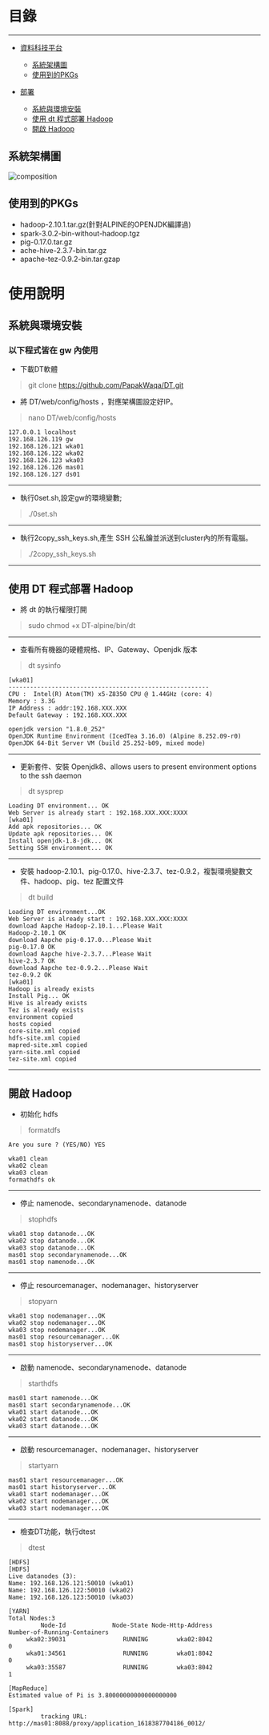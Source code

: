 # 目錄

* * * 

*   [資料科技平台](#technology)
    *   [系統架構圖](#composition)
    *   [使用到的PKGs](#pkg)

*   [部署](#deploy)
    *   [系統與環境安裝](#install)
    *   [使用 dt 程式部署 Hadoop](#dt)
    *   [開啟 Hadoop](#Hadoop)

<h2 id="composition">系統架構圖</h2>

![composition](https://github.com/PapakWaqa/DT/blob/main/docs/pics/DT-Architecture.jpg)

    
<h2 id="pkg">使用到的PKGs</h2>

* hadoop-2.10.1.tar.gz(針對ALPINE的OPENJDK編譯過)
* spark-3.0.2-bin-without-hadoop.tgz
* pig-0.17.0.tar.gz
* ache-hive-2.3.7-bin.tar.gz
* apache-tez-0.9.2-bin.tar.gzap


# 使用說明
<h2 id="install"> 系統與環境安裝 </h2>

### 以下程式皆在 gw 內使用
* 下載DT軟體
> git clone https://github.com/PapakWaqa/DT.git
* 將 DT/web/config/hosts ，對應架構圖設定好IP。
> nano DT/web/config/hosts
```
127.0.0.1 localhost
192.168.126.119 gw
192.168.126.121 wka01
192.168.126.122 wka02
192.168.126.123 wka03
192.168.126.126 mas01
192.168.126.127 ds01
```
***
* 執行0set.sh,設定gw的環境變數;
> ./0set.sh
***
* 執行2copy_ssh_keys.sh,產生 SSH 公私鑰並派送到cluster內的所有電腦。
> ./2copy_ssh_keys.sh
***
<h2 id="dt"> 使用 DT 程式部署 Hadoop </h2>

* 將 dt 的執行權限打開

> sudo chmod +x DT-alpine/bin/dt

* * *

* 查看所有機器的硬體規格、IP、Gateway、Openjdk 版本

> dt sysinfo

```
[wka01]
--------------------------------------------------------
CPU :  Intel(R) Atom(TM) x5-Z8350 CPU @ 1.44GHz (core: 4)
Memory : 3.3G
IP Address : addr:192.168.XXX.XXX
Default Gateway : 192.168.XXX.XXX

openjdk version "1.8.0_252"
OpenJDK Runtime Environment (IcedTea 3.16.0) (Alpine 8.252.09-r0)
OpenJDK 64-Bit Server VM (build 25.252-b09, mixed mode)
```

* * * 

* 更新套件、安裝 Openjdk8、allows users to present environment options to the ssh daemon

> dt sysprep

```
Loading DT environment... OK
Web Server is already start : 192.168.XXX.XXX:XXXX
[wka01]
Add apk repositories... OK
Update apk repositories... OK
Install openjdk-1.8-jdk... OK
Setting SSH environment... OK
```

* * *

* 安裝 hadoop-2.10.1、pig-0.17.0、hive-2.3.7、tez-0.9.2，複製環境變數文件、hadoop、pig、tez 配置文件

> dt build

```
Loading DT environment...OK
Web Server is already start : 192.168.XXX.XXX:XXXX
download Aapche Hadoop-2.10.1...Please Wait
Hadoop-2.10.1 OK
download Aapche pig-0.17.0...Please Wait
pig-0.17.0 OK
download Aapche hive-2.3.7...Please Wait
hive-2.3.7 OK
download Aapche tez-0.9.2...Please Wait
tez-0.9.2 OK
[wka01]
Hadoop is already exists
Install Pig... OK
Hive is already exists
Tez is already exists
environment copied
hosts copied
core-site.xml copied
hdfs-site.xml copied
mapred-site.xml copied
yarn-site.xml copied
tez-site.xml copied
```

* * * 

<h2 id="Hadoop">開啟 Hadoop</h2> 

* 初始化 hdfs

> formatdfs

`Are you sure ? (YES/NO) YES`

```
wka01 clean
wka02 clean
wka03 clean
formathdfs ok
```

* * *

* 停止 namenode、secondarynamenode、datanode

> stophdfs

```
wka01 stop datanode...OK
wka02 stop datanode...OK
wka03 stop datanode...OK
mas01 stop secondarynamenode...OK
mas01 stop namenode...OK
```

* * * 

* 停止 resourcemanager、nodemanager、historyserver

> stopyarn

```
wka01 stop nodemanager...OK
wka02 stop nodemanager...OK
wka03 stop nodemanager...OK
mas01 stop resourcemanager...OK
mas01 stop historyserver...OK
```

* * * 

* 啟動 namenode、secondarynamenode、datanode

> starthdfs

```
mas01 start namenode...OK
mas01 start secondarynamenode...OK
wka01 start datanode...OK
wka02 start datanode...OK
wka03 start datanode...OK
```

* * *

* 啟動 resourcemanager、nodemanager、historyserver

> startyarn

```
mas01 start resourcemanager...OK
mas01 start historyserver...OK
wka01 start nodemanager...OK
wka02 start nodemanager...OK
wka03 start nodemanager...OK
```

* * *

* 檢查DT功能，執行dtest

> dtest
```
[HDFS]
[HDFS]
Live datanodes (3):
Name: 192.168.126.121:50010 (wka01)
Name: 192.168.126.122:50010 (wka02)
Name: 192.168.126.123:50010 (wka03)

[YARN]
Total Nodes:3
         Node-Id             Node-State Node-Http-Address       Number-of-Running-Containers
     wka02:39031                RUNNING        wka02:8042                                  0
     wka01:34561                RUNNING        wka01:8042                                  0
     wka03:35587                RUNNING        wka03:8042                                  1

[MapReduce]
Estimated value of Pi is 3.80000000000000000000

[Spark]
         tracking URL: http://mas01:8088/proxy/application_1618387704186_0012/
```
